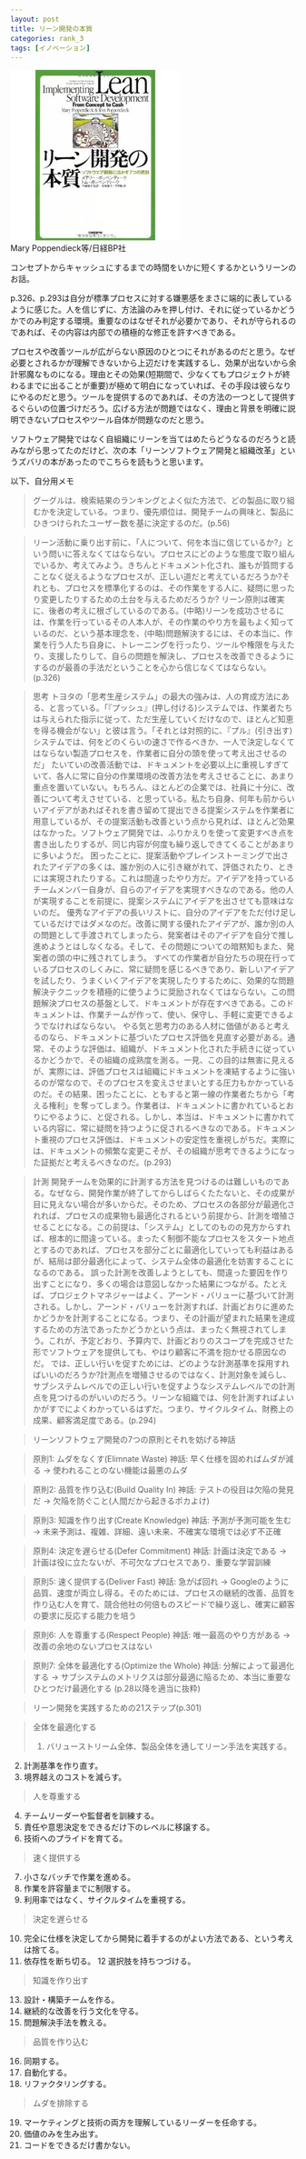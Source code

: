 ```yaml
---
layout: post
title: リーン開発の本質
categories: rank_3
tags: [イノベーション]
---
```



<div class="book"><div class="book_image"><a href="http://www.amazon.co.jp/dp/482228350X"><img src="/images/implementing_lean_software_development.jpg"></img></a></div><div class="book_info">Mary Poppendieck等/日経BP社</div><div class="clear"></div></div>

コンセプトからキャッシュにするまでの時間をいかに短くするかというリーンのお話。

p.326、p.293は自分が標準プロセスに対する嫌悪感をまさに端的に表しているように感じた。人を信じずに、方法論のみを押し付け、それに従っているかどうかでのみ判定する環境。重要なのはなぜそれが必要かであり、それが守られるのであれば、その内容は内部での積極的な修正を許すべきである。

プロセスや改善ツールが広がらない原因のひとつにそれがあるのだと思う。なぜ必要とされるかが理解できないから上辺だけを実践するし、効果が出ないから余計邪魔なものになる。理由とその効果(短期間で、少なくてもプロジェクトが終わるまでに出ることが重要)が極めて明白になっていれば、その手段は彼らなりにやるのだと思う。ツールを提供するのであれば、その方法の一つとして提供するぐらいの位置づけだろう。広げる方法が問題ではなく、理由と背景を明確に説明できないプロセスやツール自体が問題なのだと思う。

ソフトウェア開発ではなく自組織にリーンを当てはめたらどうなるのだろうと読みながら思ってたのだけど、次の本「リーンソフトウェア開発と組織改革」というズバリの本があったのでこちらを読もうと思います。

以下、自分用メモ<!--more-->

> グーグルは、検索結果のランキングとよく似た方法で、どの製品に取り組むかを決定している。つまり、優先順位は、開発チームの興味と、製品にひきつけられたユーザー数を基に決定するのだ。(p.56)

> リーン活動に乗り出す前に、「人について、何を本当に信じているか?」という問いに答えなくてはならない。プロセスにどのような態度で取り組んでいるか、考えてみよう。きちんとドキュメント化され、誰もが質問することなく従えるようなプロセスが、正しい道だと考えているだろうか?それとも、プロセスを標準化するのは、その作業をする人に、疑問に思ったり変更したりするための土台を与えるためだろうか? リーン原則は確実に、後者の考えに根ざしているのである。(中略)リーンを成功させるには、作業を行っているその人本人が、その作業のやり方を最もよく知っているのだ、という基本理念を、(中略)問題解決するには、その本当に、作業を行う人たち自身に、トレーニングを行ったり、ツールや権限を与えたり、支援したりして、自らの問題を解決し、プロセスを改善できるようにするのが最善の手法だということを心から信じなくてはならない。(p.326)

> 思考
トヨタの「思考生産システム」の最大の強みは、人の育成方法にある、と言っている。「『プッシュ』(押し付ける)システムでは、作業者たちは与えられた指示に従って、ただ生産していくだけなので、ほとんど知恵を得る機会がない」と彼は言う。「それとは対照的に、『プル』(引き出す)システムでは、何をどのくらいの速さで作るべきか、一人で決定しなくてはならない製造プロセスを、作業者に自分の頭を使って考え出させるのだ」
たいていの改善活動では、ドキュメントを必要以上に重視しすぎていて、各人に常に自分の作業環境の改善方法を考えさせることに、あまり重点を置いていない。もちろん、ほとんどの企業では、社員に十分に、改善について考えさせている、と思っている。私たち自身、何年も前からいいアイデアがあればそれを書き留めて提出できる提案システムを作業者に用意しているが、その提案活動も改善という点から見れば、ほとんど効果はなかった。ソフトウェア開発では、ふりかえりを使って変更すべき点を書き出したりするが、同じ内容が何度も繰り返しできてくることがあまりに多いようだ。
困ったことに、提案活動やブレインストーミングで出されたアイデアの多くは、誰か別の人に引き継がれて、評価されたり、ときには実現されたりする。これは間違ったやり方だ。アイデアを持っているチームメンバー自身が、自らのアイデアを実現すべきなのである。他の人が実現することを前提に、提案システムにアイデアを出させても意味はないのだ。
優秀なアイデアの長いリストに、自分のアイデアをただ付け足しているだけではダメなのだ。改善に関する優れたアイデアが、誰か別の人の問題として手渡されてしまったら、発案者はそのアイデアを自分で推し進めようとはしなくなる。そして、その問題についての暗黙知もまた、発案者の頭の中に残されてしまう。
すべての作業者が自分たちの現在行っているプロセスのしくみに、常に疑問を感じるべきであり、新しいアイデアを試したり、うまくいくアイデアを実現したりするために、効果的な問題解決テクニックを積極的に使うように奨励されなくてはならない。この問題解決プロセスの基盤として、ドキュメントが存在すべきである。このドキュメントは、作業チームが作って、使い、保守し、手軽に変更できるようでなければならない。
やる気と思考力のある人材に価値があると考えるのなら、ドキュメントに基づいたプロセス評価を見直す必要がある。通常、そのような評価は、組織が、ドキュメント化された手続きに従っているかどうかで、その組織の成熟度を測る。一見、この目的は無害に見えるが、実際には、評価プロセスは組織にドキュメントを凍結するように強いるのが常なので、そのプロセスを変えさせまいとする圧力もかかっているのだ。その結果、困ったことに、ともすると第一線の作業者たちから「考える権利」を奪ってしまう。作業者は、ドキュメントに書かれているとおりにやるように、と促される。しかし、本当は、ドキュメントに書かれている内容に、常に疑問を持つように促されるべきなのである。ドキュメント重視のプロセス評価は、ドキュメントの安定性を重視しがちだ。実際には、ドキュメントの頻繁な変更こそが、その組織が思考できるようになった証拠だと考えるべきなのだ。(p.293)

> 計測
開発チームを効果的に計測する方法を見つけるのは難しいものである。なぜなら、開発作業が終了してからしばらくたたないと、その成果が目に見えない場合が多いからだ。そのため、プロセスの各部分が最適化されれば、プロセスの成果物も最適化されるという前提から、計測を増殖させることになる。この前提は、「システム」としてのものの見方からすれば、根本的に間違っている。まったく制御不能なプロセスをスタート地点とするのであれば、プロセスを部分ごとに最適化していっても利益はあるが、結局は部分最適化によって、システム全体の最適化を妨害することになるのである。
誤った計測を改善しようとしても、間違った要因を作り出すことになり、多くの場合は意図しなかった結果につながる。たとえば、プロジェクトマネジャーはよく、アーンド・バリューに基づいて計測される。しかし、アーンド・バリューを計測すれば、計画どおりに進めたかどうかを計測することになる。つまり、その計画が望まれた結果を達成するための方法であったかどうかという点は、まったく無視されてしまう。これが、予定どおり、予算内で、計画どおりのスコープを完成させた形でソフトウェアを提供しても、やはり顧客に不満を抱かせる原因なのだ。
では、正しい行いを促すためには、どのような計測基準を採用すればいいのだろうか?計測点を増殖させるのではなく、計測対象を減らし、サブシステムレベルでの正しい行いを促すようなシステムレベルでの計測点を見つけるのがいいのだろう。リーンな組織では、何を計測すればよいかがすでによくわかっているはずだ。つまり、サイクルタイム、財務上の成果、顧客満足度である。(p.294)

> リーンソフトウェア開発の7つの原則とそれを妨げる神話

> 原則1: ムダをなくす(Elimnate Waste)
  神話: 早く仕様を固めればムダが減る → 使われることのない機能は最悪のムダ

> 原則2: 品質を作り込む(Build Quality In)
  神話: テストの役目は欠陥の発見だ → 欠陥を防ぐこと(人間だから起きるポカよけ)

> 原則3: 知識を作り出す(Create Knowledge)
  神話: 予測が予測可能を生む → 未来予測は、複雑、詳細、遠い未来、不確実な環境では必ず不正確

> 原則4: 決定を遅らせる(Defer Commitment)
  神話: 計画は決定である → 計画は役に立たないが、不可欠なプロセスであり、重要な学習訓練

> 原則5: 速く提供する(Deliver Fast)
  神話: 急がば回れ → Googleのように品質、速度が両立し得る。そのためには、プロセスの継続的改善、品質を作り込む人を育て、競合他社の何倍ものスピードで繰り返し、確実に顧客の要求に反応する能力を培う

> 原則6: 人を尊重する(Respect People)
  神話: 唯一最高のやり方がある → 改善の余地のないプロセスはない

> 原則7: 全体を最適化する(Optimize the Whole)
  神話: 分解によって最適化する → サブシステムのメトリクスは部分最適に陥るため、本当に重要なひとつだけ最適化する
(p.28以降を適当に抜粋)

> リーン開発を実践するための21ステップ(p.301)

> 全体を最適化する
> 1. バリューストリーム全体、製品全体を通してリーン手法を実践する。
2. 計測基準を作り直す。
3. 境界越えのコストを減らす。

> 人を尊重する
4. チームリーダーや監督者を訓練する。
5. 責任や意思決定をできるだけ下のレベルに移譲する。
6. 技術へのプライドを育てる。

> 速く提供する
7. 小さなバッチで作業を進める。
8. 作業を許容量までに制限する。
9. 利用率ではなく、サイクルタイムを重視する。

> 決定を遅らせる
10. 完全に仕様を決定してから開発に着手するのがよい方法である、という考えは捨てる。
11. 依存性を断ち切る。
12 選択肢を持ちつづける。

> 知識を作り出す
13. 設計・構築チームを作る。
14. 継続的な改善を行う文化を守る。
15. 問題解決手法を教える。

> 品質を作り込む
16. 同期する。
17. 自動化する。
18. リファクタリングする。

> ムダを排除する
19. マーケティングと技術の両方を理解しているリーダーを任命する。
20. 価値のみを生み出す。
21. コードをできるだけ書かない。

